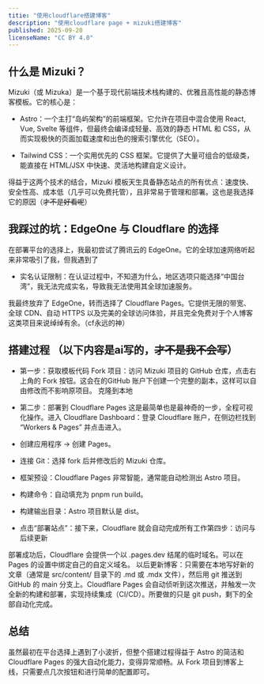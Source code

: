```yaml
---
titie: "使用cloudflare搭建博客"
description: "使用cloudflare page + mizuki搭建博客"
published: 2025-09-20
licenseName: "CC BY 4.0"
---
```


## 什么是 Mizuki？
Mizuki（或 Mizuka）是一个基于现代前端技术栈构建的、优雅且高性能的静态博客模板。它的核心是：

-  Astro：一个主打“岛屿架构”的前端框架。它允许在项目中混合使用 React, Vue, Svelte 等组件，但最终会编译成轻量、高效的静态 HTML 和 CSS，从而实现极快的页面加载速度和出色的搜索引擎优化（SEO）。

-  Tailwind CSS：一个实用优先的 CSS 框架。它提供了大量可组合的低级类，能直接在 HTML/JSX 中快速、灵活地构建自定义设计。

得益于这两个技术的结合，Mizuki 模板天生具备静态站点的所有优点：速度快、安全性高、成本低（几乎可以免费托管），且非常易于管理和部署。这也是我选择它的原因（~~才不是好看呢~~）

## 我踩过的坑：EdgeOne 与 Cloudflare 的选择
在部署平台的选择上，我最初尝试了腾讯云的 EdgeOne。它的全球加速网络听起来非常吸引了我，但我遇到了

-  实名认证限制：在认证过程中，不知道为什么，地区选项只能选择“中国台湾”，我无法完成实名，导致我无法使用其全球加速服务。

我最终放弃了 EdgeOne，转而选择了 Cloudflare Pages。它提供无限的带宽、全球 CDN、自动 HTTPS 以及完美的全球访问体验，并且完全免费对于个人博客这类项目来说绰绰有余。（cf永远的神）

## 搭建过程  （以下内容是ai写的，~~才不是我不会写~~）
-  第一步：获取模板代码
Fork 项目：访问 Mizuki 项目的 GitHub 仓库，点击右上角的 Fork 按钮。这会在的GitHub 账户下创建一个完整的副本，这样可以自由修改而不影响原项目。
克隆到本地

-  第二步：部署到 Cloudflare Pages
这是最简单也是最神奇的一步，全程可视化操作。进入 Cloudflare Dashboard：登录 Cloudflare 账户，在侧边栏找到 “Workers & Pages” 并点击进入。
-  创建应用程序 -> 创建 Pages。
-  连接 Git：选择 fork 后并修改后的 Mizuki 仓库。
-  框架预设：Cloudflare Pages 非常智能，通常能自动检测出 Astro 项目。
-  构建命令：自动填充为 pnpm run build。
-  构建输出目录：Astro 项目默认是 dist。
-  点击“部署站点”：接下来，Cloudflare 就会自动完成所有工作第四步：访问与后续更新

部署成功后，Cloudflare 会提供一个以 .pages.dev 结尾的临时域名。可以在 Pages 的设置中绑定自己的自定义域名。
以后更新博客：只需要在本地写好新的文章（通常是 src/content/ 目录下的 .md 或 .mdx 文件），然后用 git 推送到 GitHub 的 main 分支上。Cloudflare Pages 会自动侦听到这次推送，并触发一次全新的构建和部署，实现持续集成（CI/CD）。所要做的只是 git push，剩下的全部自动化完成。

## 总结
虽然最初在平台选择上遇到了小波折，但整个搭建过程得益于 Astro 的简洁和 Cloudflare Pages 的强大自动化能力，变得异常顺畅。从 Fork 项目到博客上线，只需要点几次按钮和进行简单的配置即可。